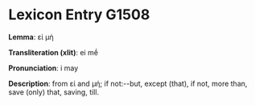 # Lexicon Entry G1508

**Lemma**: εἰ μή

**Transliteration (xlit)**: ei mḗ

**Pronunciation**: i may

**Description**:
from εἰ and μή; if not:--but, except (that), if not, more than, save (only) that, saving, till.
